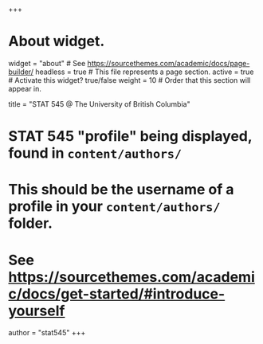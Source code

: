 +++
# About widget.
widget = "about"  # See https://sourcethemes.com/academic/docs/page-builder/
headless = true  # This file represents a page section.
active = true  # Activate this widget? true/false
weight = 10  # Order that this section will appear in.

title = "STAT 545 @ The University of British Columbia"

# STAT 545 "profile" being displayed, found in `content/authors/`
# This should be the username of a profile in your `content/authors/` folder.
# See https://sourcethemes.com/academic/docs/get-started/#introduce-yourself
author = "stat545"
+++
